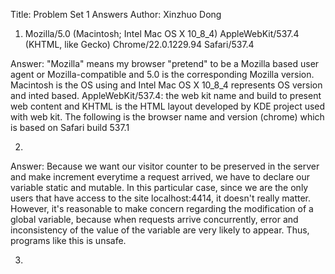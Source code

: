 Title: Problem Set 1 Answers
Author: Xinzhuo Dong
1. Mozilla/5.0 (Macintosh; Intel Mac OS X 10_8_4) AppleWebKit/537.4 (KHTML, like Gecko) Chrome/22.0.1229.94 Safari/537.4

Answer: 
"Mozilla" means my browser "pretend" to be a Mozilla based user agent or Mozilla-compatible and 5.0 is the corresponding Mozilla version.
Macintosh is the OS using and Intel Mac OS X 10_8_4 represents OS version and inted based.
AppleWebKit/537.4: the web kit name and build to present web content and KHTML is the HTML layout developed by KDE project used with web kit.
The following is the browser name and version (chrome) which is based on Safari build 537.1

2.
Answer:
Because we want our visitor counter to be preserved in the server and make increment everytime a request arrived, we have to declare our variable static and mutable. In this particular case, since we are the only users that have access to the site localhost:4414, it doesn't really matter. However, it's reasonable to make concern regarding the modification of a global variable, because when requests arrive concurrently, error and inconsistency of the value of the variable are very likely to appear. Thus, programs like this is unsafe.

3.

